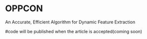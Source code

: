 # OPPCON
An Accurate, Efficient Algorithm for Dynamic Feature Extraction

#code will be published when the article is accepted(coming soon)
